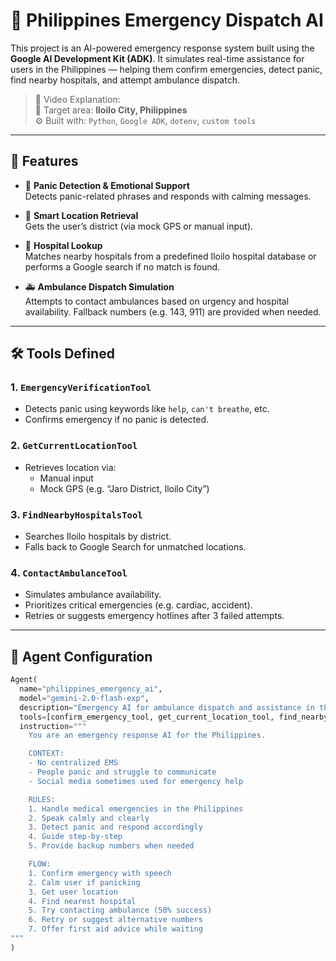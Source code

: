 # 🚨 Philippines Emergency Dispatch AI

This project is an AI-powered emergency response system built using the **Google AI Development Kit (ADK)**. It simulates real-time assistance for users in the Philippines — helping them confirm emergencies, detect panic, find nearby hospitals, and attempt ambulance dispatch.

> 🎥 Video Explanation:  
> 🏥 Target area: **Iloilo City, Philippines**  
> ⚙️ Built with: `Python`, `Google ADK`, `dotenv`, `custom tools`

---

## 📌 Features

- 🧠 **Panic Detection & Emotional Support**  
  Detects panic-related phrases and responds with calming messages.

- 📍 **Smart Location Retrieval**  
  Gets the user’s district (via mock GPS or manual input).

- 🏥 **Hospital Lookup**  
  Matches nearby hospitals from a predefined Iloilo hospital database or performs a Google search if no match is found.

- 🚑 **Ambulance Dispatch Simulation**  
  Attempts to contact ambulances based on urgency and hospital availability. Fallback numbers (e.g. 143, 911) are provided when needed.

---

## 🛠️ Tools Defined

### 1. `EmergencyVerificationTool`
- Detects panic using keywords like `help`, `can't breathe`, etc.
- Confirms emergency if no panic is detected.

### 2. `GetCurrentLocationTool`
- Retrieves location via:
  - Manual input
  - Mock GPS (e.g. “Jaro District, Iloilo City”)

### 3. `FindNearbyHospitalsTool`
- Searches Iloilo hospitals by district.
- Falls back to Google Search for unmatched locations.

### 4. `ContactAmbulanceTool`
- Simulates ambulance availability.
- Prioritizes critical emergencies (e.g. cardiac, accident).
- Retries or suggests emergency hotlines after 3 failed attempts.

---

## 🧠 Agent Configuration

```python
Agent(
  name="philippines_emergency_ai",
  model="gemini-2.0-flash-exp",
  description="Emergency AI for ambulance dispatch and assistance in the Philippines.",
  tools=[confirm_emergency_tool, get_current_location_tool, find_nearby_hospitals_tool, contact_ambulance_tool],
  instruction="""
    You are an emergency response AI for the Philippines.

    CONTEXT:
    - No centralized EMS
    - People panic and struggle to communicate
    - Social media sometimes used for emergency help

    RULES:
    1. Handle medical emergencies in the Philippines
    2. Speak calmly and clearly
    3. Detect panic and respond accordingly
    4. Guide step-by-step
    5. Provide backup numbers when needed

    FLOW:
    1. Confirm emergency with speech
    2. Calm user if panicking
    3. Get user location
    4. Find nearest hospital
    5. Try contacting ambulance (50% success)
    6. Retry or suggest alternative numbers
    7. Offer first aid advice while waiting
"""
)
